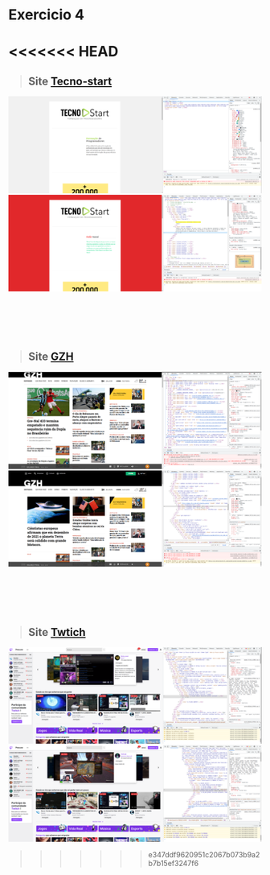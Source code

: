 # Exercicio 4
<<<<<<< HEAD
=======

>## Site [Tecno-start](https://tecnostart.com.br/)

![Antes](https://github.com/PedroCastilhos/meuRepositorioTecnoStart/blob/main/01_HTML/EXERCICIOS/Aula-04/tecnostart-antes.png)
![Depois](https://github.com/PedroCastilhos/meuRepositorioTecnoStart/blob/main/01_HTML/EXERCICIOS/Aula-04/tecnostart-depois.png)
<br>
<br>
<br>
<br>
<br>
<br>

>## Site [GZH](https://gauchazh.clicrbs.com.br/)

![Antes](https://github.com/PedroCastilhos/meuRepositorioTecnoStart/blob/main/01_HTML/EXERCICIOS/Aula-04/gzh-antes.png)
![Depois](https://github.com/PedroCastilhos/meuRepositorioTecnoStart/blob/main/01_HTML/EXERCICIOS/Aula-04/gzh-depois.png)
<br>
<br>
<br>
<br>
<br>
<br>

>## Site [Twtich](https://www.twitch.tv/)

![Antes](https://github.com/PedroCastilhos/meuRepositorioTecnoStart/blob/main/01_HTML/EXERCICIOS/Aula-04/twitch-antes.png)
![Depois](https://github.com/PedroCastilhos/meuRepositorioTecnoStart/blob/main/01_HTML/EXERCICIOS/Aula-04/twitch-depois.png)
>>>>>>> e347ddf9620951c2067b073b9a2b7b15ef3247f6
